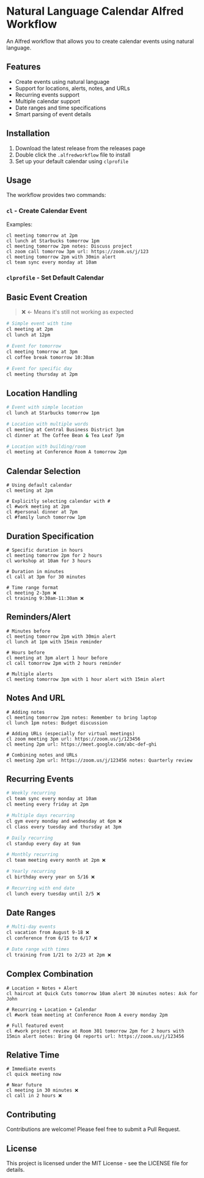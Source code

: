 # Natural Language Calendar Alfred Workflow

An Alfred workflow that allows you to create calendar events using natural language.

## Features

- Create events using natural language
- Support for locations, alerts, notes, and URLs
- Recurring events support
- Multiple calendar support
- Date ranges and time specifications
- Smart parsing of event details

## Installation

1. Download the latest release from the releases page
2. Double click the `.alfredworkflow` file to install
3. Set up your default calendar using `clprofile`

## Usage

The workflow provides two commands:

### `cl` - Create Calendar Event

Examples:
```
cl meeting tomorrow at 2pm
cl lunch at Starbucks tomorrow 1pm
cl meeting tomorrow 2pm notes: Discuss project
cl zoom call tomorrow 3pm url: https://zoom.us/j/123
cl meeting tomorrow 2pm with 30min alert
cl team sync every monday at 10am
```

### `clprofile` - Set Default Calendar

## Basic Event Creation

> ❌ ← Means it's still not working as expected

```bash
# Simple event with time
cl meeting at 2pm
cl lunch at 12pm

# Event for tomorrow
cl meeting tomorrow at 3pm
cl coffee break tomorrow 10:30am

# Event for specific day
cl meeting thursday at 2pm
```

## Location Handling

```sh
# Event with simple location
cl lunch at Starbucks tomorrow 1pm

# Location with multiple words
cl meeting at Central Business District 3pm
cl dinner at The Coffee Bean & Tea Leaf 7pm

# Location with building/room
cl meeting at Conference Room A tomorrow 2pm
```

## Calendar Selection

```
# Using default calendar
cl meeting at 2pm

# Explicitly selecting calendar with #
cl #work meeting at 2pm
cl #personal dinner at 7pm
cl #family lunch tomorrow 1pm
```

## Duration Specification

```
# Specific duration in hours
cl meeting tomorrow 2pm for 2 hours
cl workshop at 10am for 3 hours

# Duration in minutes
cl call at 3pm for 30 minutes

# Time range format
cl meeting 2-3pm ❌
cl training 9:30am-11:30am ❌
```

## Reminders/Alert

```
# Minutes before
cl meeting tomorrow 2pm with 30min alert 
cl lunch at 1pm with 15min reminder

# Hours before
cl meeting at 3pm alert 1 hour before
cl call tomorrow 2pm with 2 hours reminder

# Multiple alerts
cl meeting tomorrow 3pm with 1 hour alert with 15min alert
```

## Notes And URL

```
# Adding notes
cl meeting tomorrow 2pm notes: Remember to bring laptop
cl lunch 1pm notes: Budget discussion

# Adding URLs (especially for virtual meetings)
cl zoom meeting 3pm url: https://zoom.us/j/123456
cl meeting 2pm url: https://meet.google.com/abc-def-ghi

# Combining notes and URLs
cl meeting 2pm url: https://zoom.us/j/123456 notes: Quarterly review
```

## Recurring Events

```sh
# Weekly recurring
cl team sync every monday at 10am
cl meeting every friday at 2pm

# Multiple days recurring
cl gym every monday and wednesday at 6pm ❌
cl class every tuesday and thursday at 3pm

# Daily recurring
cl standup every day at 9am

# Monthly recurring
cl team meeting every month at 2pm ❌

# Yearly recurring
cl birthday every year on 5/16 ❌

# Recurring with end date
cl lunch every tuesday until 2/5 ❌
```

## Date Ranges

```sh
# Multi-day events
cl vacation from August 9-18 ❌
cl conference from 6/15 to 6/17 ❌

# Date range with times
cl training from 1/21 to 2/23 at 2pm ❌
```

## Complex Combination

```
# Location + Notes + Alert
cl haircut at Quick Cuts tomorrow 10am alert 30 minutes notes: Ask for John

# Recurring + Location + Calendar
cl #work team meeting at Conference Room A every monday 2pm

# Full featured event
cl #work project review at Room 301 tomorrow 2pm for 2 hours with 15min alert notes: Bring Q4 reports url: https://zoom.us/j/123456
```

## Relative Time

```
# Immediate events
cl quick meeting now

# Near future
cl meeting in 30 minutes ❌
cl call in 2 hours ❌
```

## Contributing

Contributions are welcome! Please feel free to submit a Pull Request.

## License

This project is licensed under the MIT License - see the LICENSE file for details.